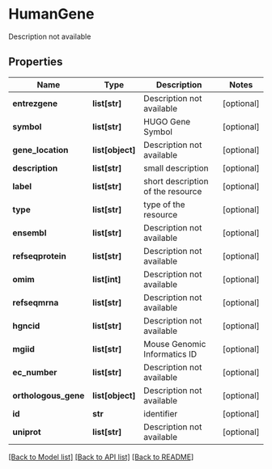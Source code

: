 # HumanGene

Description not available
## Properties
Name | Type | Description | Notes
------------ | ------------- | ------------- | -------------
**entrezgene** | **list[str]** | Description not available | [optional] 
**symbol** | **list[str]** | HUGO Gene Symbol | [optional] 
**gene_location** | **list[object]** | Description not available | [optional] 
**description** | **list[str]** | small description | [optional] 
**label** | **list[str]** | short description of the resource | [optional] 
**type** | **list[str]** | type of the resource | [optional] 
**ensembl** | **list[str]** | Description not available | [optional] 
**refseqprotein** | **list[str]** | Description not available | [optional] 
**omim** | **list[int]** | Description not available | [optional] 
**refseqmrna** | **list[str]** | Description not available | [optional] 
**hgncid** | **list[str]** | Description not available | [optional] 
**mgiid** | **list[str]** | Mouse Genomic Informatics ID | [optional] 
**ec_number** | **list[str]** | Description not available | [optional] 
**orthologous_gene** | **list[object]** | Description not available | [optional] 
**id** | **str** | identifier | [optional] 
**uniprot** | **list[str]** | Description not available | [optional] 

[[Back to Model list]](../README.md#documentation-for-models) [[Back to API list]](../README.md#documentation-for-api-endpoints) [[Back to README]](../README.md)


